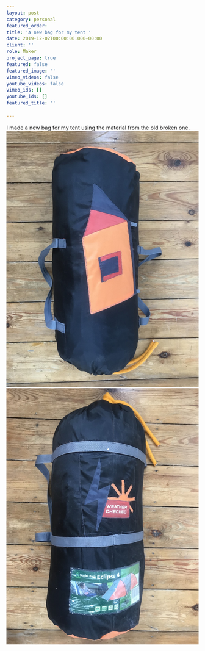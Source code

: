```yaml
---
layout: post
category: personal
featured_order: 
title: 'A new bag for my tent '
date: 2019-12-02T00:00:00.000+00:00
client: ''
role: Maker
project_page: true
featured: false
featured_image: ''
vimeo_videos: false
youtube_videos: false
vimeo_ids: []
youtube_ids: []
featured_title: ''

---
```

I made a new bag for my tent using the material from the old broken one. ![](/uploads/img-5713.jpg)![](/uploads/img_5714.jpg)